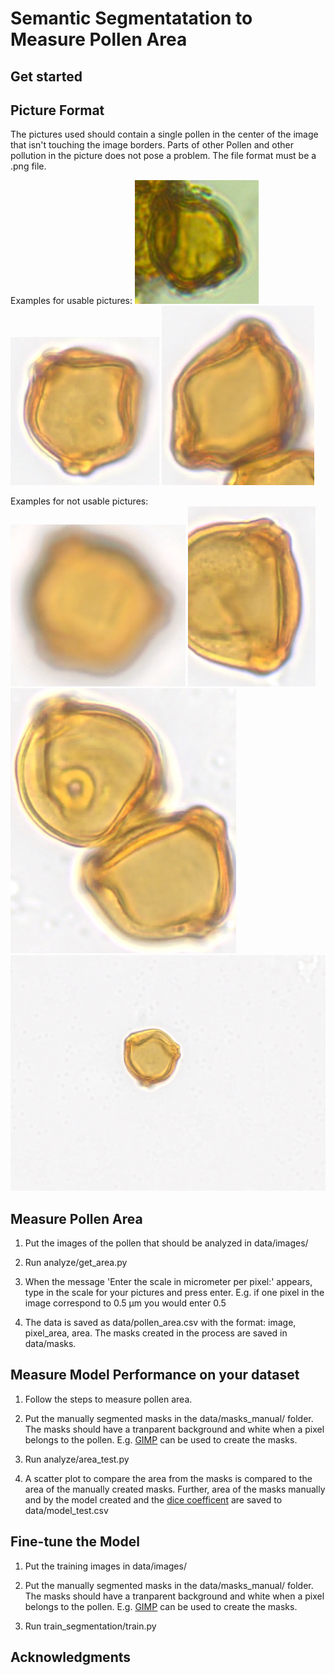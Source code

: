 # Semantic Segmentatation to Measure Pollen Area



## Get started


## Picture Format

The pictures used should contain a single pollen in the center of the image that isn't touching the image borders. Parts of other Pollen and other pollution in the picture does not 
pose a problem.  The file format must be a .png file.

Examples for usable pictures:
![My Image](sample_imgs/ok1.png)
![My Image](sample_imgs/ok2.png)
![My Image](sample_imgs/ok3.png)


Examples for not usable pictures:
![My Image](sample_imgs/bad1.png)
![My Image](sample_imgs/bad2.png)
![My Image](sample_imgs/bad3.png)
![My Image](sample_imgs/bad4.png)

## Measure Pollen Area

1. Put the images of the pollen that should be analyzed in data/images/

2. Run analyze/get_area.py

3. When the message 'Enter the scale in micrometer per pixel:' appears, type in the scale for your pictures and press enter. E.g. if one pixel in the image correspond to 0.5 μm you would enter 0.5

4. The data is saved as data/pollen_area.csv with the format: image, pixel_area, area. The masks created in the process are saved in data/masks. 

## Measure Model Performance on your dataset

1. Follow the steps to measure pollen area.

2. Put the manually segmented masks in the data/masks_manual/ folder. The masks should have a tranparent background and white when a pixel belongs to the pollen. E.g. [GIMP](https://www.gimp.org/) can be used to create the masks.

3. Run analyze/area_test.py

4. A scatter plot to compare the area from the masks is compared to the area of the manually created masks. Further, 
area of the masks manually and by the model created and the [dice coefficent](https://towardsdatascience.com/metrics-to-evaluate-your-semantic-segmentation-model-6bcb99639aa2) are saved to data/model_test.csv

## Fine-tune the Model
1. Put the training images in data/images/

2. Put the manually segmented masks in the data/masks_manual/ folder. The masks should have a tranparent background and white when a pixel belongs to the pollen. E.g. [GIMP](https://www.gimp.org/) can be used to create the masks.

3. Run train_segmentation/train.py

## Acknowledgments

